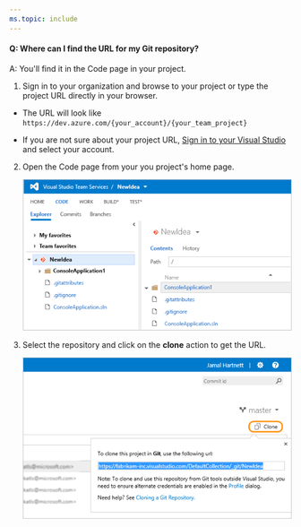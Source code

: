 ```yaml
---
ms.topic: include
---
```


#### Q: Where can I find the URL for my Git repository?

A: You'll find it in the Code page in your project.

1. Sign in to your organization and browse to your project or type the project URL directly in your browser. 

* The URL will look like ```https://dev.azure.com/{your_account}/{your_team_project}```

* If you are not sure about your project URL, [Sign in to your Visual Studio](https://go.microsoft.com/fwlink/?LinkID=309329) and select your account.

2. Open the Code page from your you project's home page.   

   ![Project home page, code explorer](media/code-explorer.png)   

3. Select the repository and click on the **clone** action to get the URL.   

   ![Project home page, code explorer, clone selected to show the URL](media/clone-url.png)

